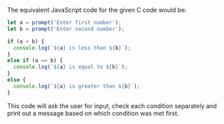 The equivalent JavaScript code for the given C code would be:

```javascript
let a = prompt('Enter first number');
let b = prompt('Enter second number');

if (a < b) {
  console.log(`${a} is less than ${b}`);
}
else if (a == b) {
  console.log(`${a} is equal to ${b}`);
} 
else {
  console.log(`${a} is greater than ${b}`);
}
```
This code will ask the user for input, check each condition separately and print out a message based on which condition was met first.
